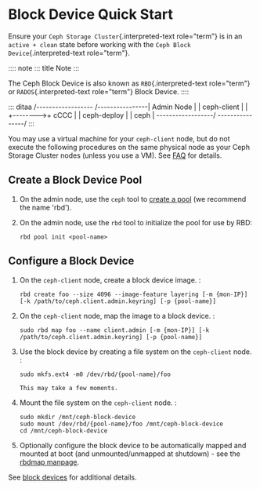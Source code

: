 # Block Device Quick Start

Ensure your `Ceph Storage Cluster`{.interpreted-text role="term"} is in
an `active + clean` state before working with the
`Ceph Block Device`{.interpreted-text role="term"}.

:::: note
::: title
Note
:::

The Ceph Block Device is also known as `RBD`{.interpreted-text
role="term"} or `RADOS`{.interpreted-text role="term"} Block Device.
::::

::: ditaa
/\-\-\-\-\-\-\-\-\-\-\-\-\-\-\-\-\-- /\-\-\-\-\-\-\-\-\-\-\-\-\-\-\--\|
Admin Node \| \| ceph-client \| \| +\-\-\-\-\-\-\--\>+ cCCC \| \|
ceph-deploy \| \| ceph \| \-\-\-\-\-\-\-\-\-\-\-\-\-\-\-\-\--/
\-\-\-\-\-\-\-\-\-\-\-\-\-\-\--/
:::

You may use a virtual machine for your `ceph-client` node, but do not
execute the following procedures on the same physical node as your Ceph
Storage Cluster nodes (unless you use a VM). See
[FAQ](http://wiki.ceph.com/How_Can_I_Give_Ceph_a_Try) for details.

## Create a Block Device Pool

1.  On the admin node, use the `ceph` tool to [create a
    pool](../../rados/operations/pools/#create-a-pool) (we recommend the
    name \'rbd\').

2.  On the admin node, use the `rbd` tool to initialize the pool for use
    by RBD:

        rbd pool init <pool-name>

## Configure a Block Device

1.  On the `ceph-client` node, create a block device image. :

        rbd create foo --size 4096 --image-feature layering [-m {mon-IP}] [-k /path/to/ceph.client.admin.keyring] [-p {pool-name}]

2.  On the `ceph-client` node, map the image to a block device. :

        sudo rbd map foo --name client.admin [-m {mon-IP}] [-k /path/to/ceph.client.admin.keyring] [-p {pool-name}]

3.  Use the block device by creating a file system on the `ceph-client`
    node. :

        sudo mkfs.ext4 -m0 /dev/rbd/{pool-name}/foo

        This may take a few moments.

4.  Mount the file system on the `ceph-client` node. :

        sudo mkdir /mnt/ceph-block-device
        sudo mount /dev/rbd/{pool-name}/foo /mnt/ceph-block-device
        cd /mnt/ceph-block-device

5.  Optionally configure the block device to be automatically mapped and
    mounted at boot (and unmounted/unmapped at shutdown) - see the
    [rbdmap manpage](../../man/8/rbdmap).

See [block devices](../../rbd) for additional details.
